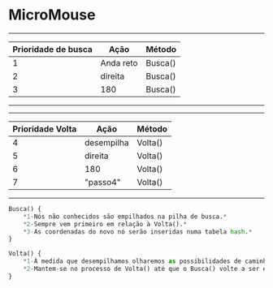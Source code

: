 # MicroMouse
-------------------------------------------------
| Prioridade de busca | Ação       | Método     |
|-------------------- |----------- |----------- |
| 1                   | Anda reto  | Busca()    |
| 2                   | direita    | Busca()    |
| 3                   | 180        | Busca()    |
-------------------------------------------------

-------------------------------------------------
| Prioridade Volta    | Ação        | Método     |
|-------------------- | ----------- | -----------|
| 4                   | desempilha  | Volta()    |
| 5                   | direita     | Volta()    |
| 6                   | 180         | Volta()    |
| 7                   | "passo4"    | Volta()    |
-------------------------------------------------

```python
Busca() {
    *1-Nós não conhecidos são empilhados na pilha de busca.*
    *2-Sempre vem primeiro em relação à Volta().*
    *3-As coordenadas do novo nó serão inseridas numa tabela hash.*
}

Volta() {
    *1-À medida que desempilhamos olharemos as possibilidades de caminhos que podem ter sido ignorados.*
    *2-Mantem-se no processo de Volta() até que o Busca() volte a ser executado.*
}
